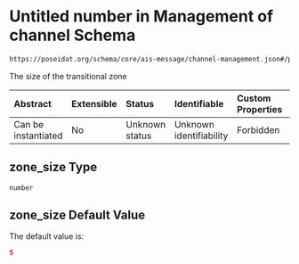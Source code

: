 # Untitled number in Management of channel Schema

```txt
https://poseidat.org/schema/core/ais-message/channel-management.json#/properties/zone_size
```

The size of the transitional zone

| Abstract            | Extensible | Status         | Identifiable            | Custom Properties | Additional Properties | Access Restrictions | Defined In                                                                                          |
| :------------------ | :--------- | :------------- | :---------------------- | :---------------- | :-------------------- | :------------------ | :-------------------------------------------------------------------------------------------------- |
| Can be instantiated | No         | Unknown status | Unknown identifiability | Forbidden         | Allowed               | none                | [channel-management.json*](schemas/core/ais-message/channel-management.json "open original schema") |

## zone_size Type

`number`

## zone_size Default Value

The default value is:

```json
5
```
